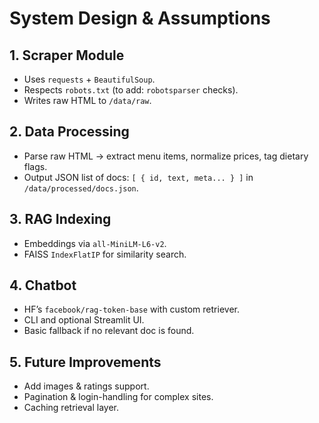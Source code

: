 # System Design & Assumptions

## 1. Scraper Module
- Uses `requests` + `BeautifulSoup`.
- Respects `robots.txt` (to add: `robotsparser` checks).
- Writes raw HTML to `/data/raw`.

## 2. Data Processing
- Parse raw HTML → extract menu items, normalize prices, tag dietary flags.
- Output JSON list of docs: `[ { id, text, meta... } ]` in `/data/processed/docs.json`.

## 3. RAG Indexing
- Embeddings via `all-MiniLM-L6-v2`.
- FAISS `IndexFlatIP` for similarity search.

## 4. Chatbot
- HF’s `facebook/rag-token-base` with custom retriever.
- CLI and optional Streamlit UI.
- Basic fallback if no relevant doc is found.

## 5. Future Improvements
- Add images & ratings support.
- Pagination & login-handling for complex sites.
- Caching retrieval layer.
